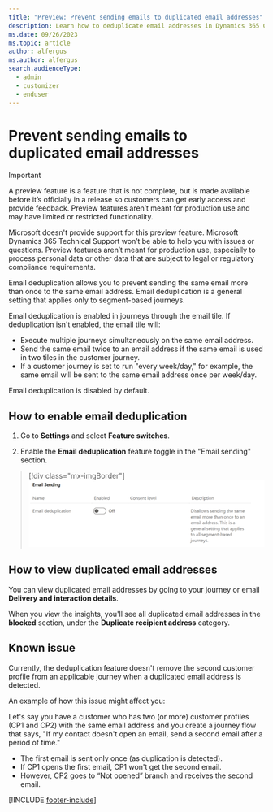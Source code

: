 ```yaml
---
title: "Preview: Prevent sending emails to duplicated email addresses"
description: Learn how to deduplicate email addresses in Dynamics 365 Customer Insights - Journeys.
ms.date: 09/26/2023
ms.topic: article
author: alfergus
ms.author: alfergus
search.audienceType: 
  - admin
  - customizer
  - enduser
---
```


# Prevent sending emails to duplicated email addresses

> [!IMPORTANT]
> A preview feature is a feature that is not complete, but is made available before it’s officially in a release so customers can get early access and provide feedback. Preview features aren’t meant for production use and may have limited or restricted functionality.
> 
> Microsoft doesn't provide support for this preview feature. Microsoft Dynamics 365 Technical Support won’t be able to help you with issues or questions. Preview features aren’t meant for production use, especially to process personal data or other data that are subject to legal or regulatory compliance requirements.

Email deduplication allows you to prevent sending the same email more than once to the same email address. Email deduplication is a general setting that applies only to segment-based journeys.

Email deduplication is enabled in journeys through the email tile. If deduplication isn't enabled, the email tile will:

- Execute multiple journeys simultaneously on the same email address.  
- Send the same email twice to an email address if the same email is used in two tiles in the customer journey.  
- If a customer journey is set to run "every week/day," for example, the same email will be sent to the same email address once per week/day. 

Email deduplication is disabled by default.

## How to enable email deduplication

1. Go to **Settings** and select **Feature switches**.

2. Enable the **Email deduplication** feature toggle in the "Email sending" section. 

> [!div class="mx-imgBorder"]
> ![Turn on the button for email deduplication.](media/enable-email-deduplication-button.png)

## How to view duplicated email addresses

You can view duplicated email addresses by going to your journey or email **Delivery and interaction details**.

When you view the insights, you'll see all duplicated email addresses in the **blocked** section, under the **Duplicate recipient address** category.

## Known issue

Currently, the deduplication feature doesn't remove the second customer profile from an applicable journey when a duplicated email address is detected.

An example of how this issue might affect you:

Let's say you have a customer who has two (or more) customer profiles (CP1 and CP2) with the same email address and you create a journey flow that says, "If my contact doesn't open an email, send a second email after a period of time."
-	The first email is sent only once (as duplication is detected).
-	If CP1 opens the first email, CP1 won't get the second email.
-	However, CP2 goes to “Not opened” branch and receives the second email.

[!INCLUDE [footer-include](./includes/footer-banner.md)]